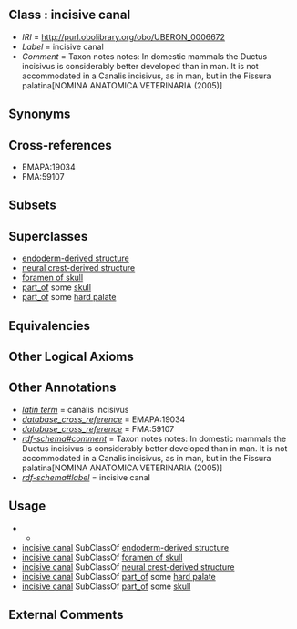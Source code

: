 
## Class : incisive canal

 * *IRI* = http://purl.obolibrary.org/obo/UBERON_0006672
 * *Label* = incisive canal
 * *Comment* = Taxon notes notes: In domestic mammals the Ductus incisivus is considerably better developed than in man. It is not accommodated in a Canalis incisivus, as in man, but in the Fissura palatina[NOMINA ANATOMICA VETERINARIA (2005)]

## Synonyms


## Cross-references

 * EMAPA:19034
 * FMA:59107

## Subsets


## Superclasses

 * [endoderm-derived structure](../../UBERON/19/UBERON_0004119.md)
 * [neural crest-derived structure](../../UBERON/13/UBERON_0010313.md)
 * [foramen of skull](../../UBERON/85/UBERON_0013685.md)
 * [part_of](../../BFO/50/BFO_0000050.md) some [skull](../../UBERON/29/UBERON_0003129.md)
 * [part_of](../../BFO/50/BFO_0000050.md) some [hard palate](../../UBERON/16/UBERON_0003216.md)

## Equivalencies


## Other Logical Axioms


## Other Annotations

 * *[latin term](../../IN/core#LATIN.md)* = canalis incisivus
 * *[database_cross_reference](../../ef/oboInOwl#hasDbXref.md)* = EMAPA:19034
 * *[database_cross_reference](../../ef/oboInOwl#hasDbXref.md)* = FMA:59107
 * *[rdf-schema#comment](../../nt/rdf-schema#comment.md)* = Taxon notes notes: In domestic mammals the Ductus incisivus is considerably better developed than in man. It is not accommodated in a Canalis incisivus, as in man, but in the Fissura palatina[NOMINA ANATOMICA VETERINARIA (2005)]
 * *[rdf-schema#label](../../el/rdf-schema#label.md)* = incisive canal

## Usage

 * -
 * [incisive canal](../../UBERON/72/UBERON_0006672.md) SubClassOf [endoderm-derived structure](../../UBERON/19/UBERON_0004119.md)
 * [incisive canal](../../UBERON/72/UBERON_0006672.md) SubClassOf [foramen of skull](../../UBERON/85/UBERON_0013685.md)
 * [incisive canal](../../UBERON/72/UBERON_0006672.md) SubClassOf [neural crest-derived structure](../../UBERON/13/UBERON_0010313.md)
 * [incisive canal](../../UBERON/72/UBERON_0006672.md) SubClassOf [part_of](../../BFO/50/BFO_0000050.md) some [hard palate](../../UBERON/16/UBERON_0003216.md)
 * [incisive canal](../../UBERON/72/UBERON_0006672.md) SubClassOf [part_of](../../BFO/50/BFO_0000050.md) some [skull](../../UBERON/29/UBERON_0003129.md)

## External Comments

